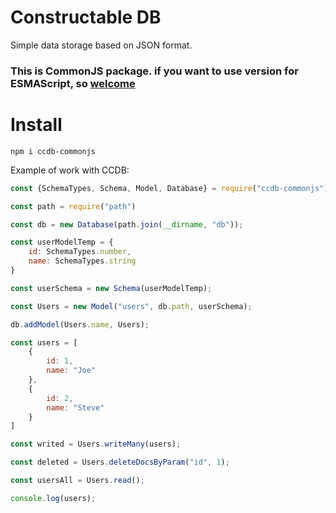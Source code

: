 # **C**onstru**c**table DB

Simple data storage based on JSON format.

### This is CommonJS package. if you want to use version for ESMAScript, so [welcome](https://github.com/denkisil/ccdb)

# Install
```
npm i ccdb-commonjs
```

Example of work with CCDB:
```js 
const {SchemaTypes, Schema, Model, Database} = require("ccdb-commonjs");

const path = require("path")

const db = new Database(path.join(__dirname, "db"));

const userModelTemp = {
	id: SchemaTypes.number,
	name: SchemaTypes.string
}

const userSchema = new Schema(userModelTemp);

const Users = new Model("users", db.path, userSchema);

db.addModel(Users.name, Users);

const users = [
	{
		id: 1,
		name: "Joe"
	},
	{
		id: 2,
		name: "Steve"
	}
]

const writed = Users.writeMany(users);

const deleted = Users.deleteDocsByParam("id", 1);

const usersAll = Users.read();

console.log(users);

```